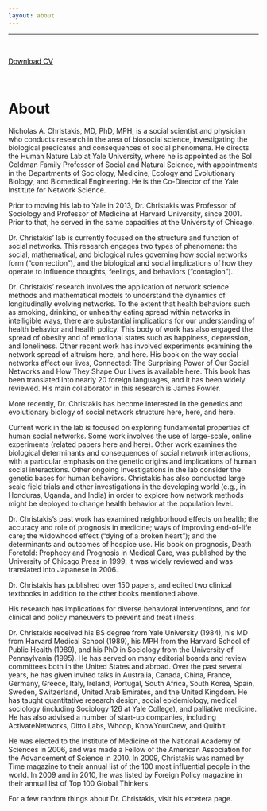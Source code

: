 ```yaml
---
layout: about
---
```

<hr> <br>

<a style="color:black" class="btn btn-outline btn-xl page-scroll" href="/uploads/Christakis_CV.pdf">Download CV</a>

<br>

# About

Nicholas A. Christakis, MD, PhD, MPH, is a social scientist and physician who conducts research in the area of biosocial science, investigating the biological predicates and consequences of social phenomena. He directs the Human Nature Lab at Yale University, where he is appointed as the Sol Goldman Family Professor of Social and Natural Science, with appointments in the Departments of Sociology, Medicine, Ecology and Evolutionary Biology, and Biomedical Engineering. He is the Co-Director of the Yale Institute for Network Science.

Prior to moving his lab to Yale in 2013, Dr. Christakis was Professor of Sociology and Professor of Medicine at Harvard University, since 2001. Prior to that, he served in the same capacities at the University of Chicago.

Dr. Christakis’ lab is currently focused on the structure and function of social networks. This research engages two types of phenomena: the social, mathematical, and biological rules governing how social networks form (“connection”), and the biological and social implications of how they operate to influence thoughts, feelings, and behaviors (“contagion”).

Dr. Christakis’ research involves the application of network science methods and mathematical models to understand the dynamics of longitudinally evolving networks. To the extent that health behaviors such as smoking, drinking, or unhealthy eating spread within networks in intelligible ways, there are substantial implications for our understanding of health behavior and health policy. This body of work has also engaged the spread of obesity and of emotional states such as happiness, depression, and loneliness. Other recent work has involved experiments examining the network spread of altruism here, and here. His book on the way social networks affect our lives, Connected: The Surprising Power of Our Social Networks and How They Shape Our Lives is available here. This book has been translated into nearly 20 foreign languages, and it has been widely reviewed. His main collaborator in this research is James Fowler.

More recently, Dr. Christakis has become interested in the genetics and evolutionary biology of social network structure here, here, and here.

Current work in the lab is focused on exploring fundamental properties of human social networks. Some work involves the use of large-scale, online experiments (related papers here and here). Other work examines the biological determinants and consequences of social network interactions, with a particular emphasis on the genetic origins and implications of human social interactions. Other ongoing investigations in the lab consider the genetic bases for human behaviors. Christakis has also conducted large scale field trials and other investigations in the developing world (e.g., in Honduras, Uganda, and India) in order to explore how network methods might be deployed to change health behavior at the population level.

Dr. Christakis’s past work has examined neighborhood effects on health; the accuracy and role of prognosis in medicine; ways of improving end-of-life care; the widowhood effect (“dying of a broken heart”); and the determinants and outcomes of hospice use. His book on prognosis, Death Foretold: Prophecy and Prognosis in Medical Care, was published by the University of Chicago Press in 1999; it was widely reviewed and was translated into Japanese in 2006.

Dr. Christakis has published over 150 papers, and edited two clinical textbooks in addition to the other books mentioned above.

His research has implications for diverse behavioral interventions, and for clinical and policy maneuvers to prevent and treat illness.

Dr. Christakis received his BS degree from Yale University (1984), his MD from Harvard Medical School (1989), his MPH from the Harvard School of Public Health (1989), and his PhD in Sociology from the University of Pennsylvania (1995). He has served on many editorial boards and review committees both in the United States and abroad. Over the past several years, he has given invited talks in Australia, Canada, China, France, Germany, Greece, Italy, Ireland, Portugal, South Africa, South Korea, Spain, Sweden, Switzerland, United Arab Emirates, and the United Kingdom. He has taught quantitative research design, social epidemiology, medical sociology (including Sociology 126 at Yale College), and palliative medicine. He has also advised a number of start-up companies, including ActivateNetworks, Ditto Labs, Whoop, KnowYourCrew, and Quitbit.

He was elected to the Institute of Medicine of the National Academy of Sciences in 2006, and was made a Fellow of the American Association for the Advancement of Science in 2010. In 2009, Christakis was named by Time magazine to their annual list of the 100 most influential people in the world. In 2009 and in 2010, he was listed by Foreign Policy magazine in their annual list of Top 100 Global Thinkers.

For a few random things about Dr. Christakis, visit his etcetera page.

